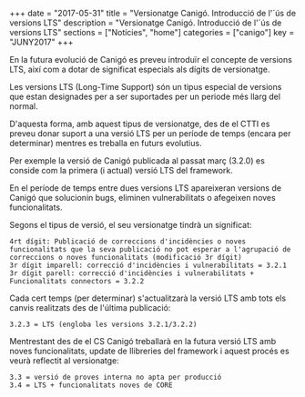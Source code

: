 +++
date        = "2017-05-31"
title       = "Versionatge Canigó. Introducció de l'´ús de versions LTS"
description = "Versionatge Canigó. Introducció de l'´ús de versions LTS"
sections    = ["Notícies", "home"]
categories  = ["canigo"]
key         = "JUNY2017"
+++

En la futura evolució de Canigó es preveu introduïr el concepte de versions LTS, així com a dotar de significat especials als dígits de versionatge.

Les versions LTS (Long-Time Support) són un tipus especial de versions que estan designades per a ser suportades per un periode més llarg del normal. 

D'aquesta forma, amb aquest tipus de versionatge, des de el CTTI es preveu donar suport a una versió LTS per un període de temps (encara per determinar) mentres es treballa en futurs evolutius.

Per exemple la versió de Canigó publicada al passat març (3.2.0) es conside com la primera (i actual) versió LTS del framework.

En el període de temps entre dues versions LTS apareixeran versions de Canigó que solucionin bugs, eliminen vulnerabilitats o afegeixen noves funcionalitats.

Segons el tipus de versió, el seu versionatge tindrà un significat:

	4rt dígit: Publicació de correccions d'incidències o noves funcionalitats que la seva publicació no pot esperar a l'agrupació de correccions o noves funcionalitats (modificació 3r dígit)
	3r dígit imparell: correcció d'incidències i vulnerabilitats = 3.2.1
	3r dígit parell: correcció d'incidències i vulnerabilitats + Funcionalitats connectors = 3.2.2
	
Cada cert temps (per determinar) s'actualitzarà la versió LTS amb tots els canvis realitzats des de l'última publicació:

	3.2.3 = LTS (engloba les versions 3.2.1/3.2.2)
	
Mentrestant des de el CS Canigó treballarà en la futura versió LTS amb noves funcionalitats, update de llibreries del framework i aquest procés es veurà reflectit al versionatge:

	3.3 = versió de proves interna no apta per producció
	3.4 = LTS + funcionalitats noves de CORE
	
